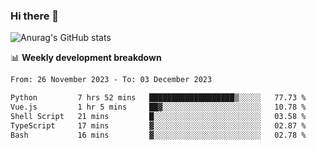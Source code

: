 ### Hi there 👋
![Anurag's GitHub stats](https://github-readme-stats.vercel.app/api?username=jami1024&show_icons=true&theme=radical)

📊 **Weekly development breakdown**
<!--START_SECTION:waka-->

```txt
From: 26 November 2023 - To: 03 December 2023

Python         7 hrs 52 mins   ███████████████████▒░░░░░   77.73 %
Vue.js         1 hr 5 mins     ██▓░░░░░░░░░░░░░░░░░░░░░░   10.78 %
Shell Script   21 mins         █░░░░░░░░░░░░░░░░░░░░░░░░   03.58 %
TypeScript     17 mins         ▓░░░░░░░░░░░░░░░░░░░░░░░░   02.87 %
Bash           16 mins         ▓░░░░░░░░░░░░░░░░░░░░░░░░   02.78 %
```

<!--END_SECTION:waka-->
<!--
**jami1024/jami1024** is a ✨ _special_ ✨ repository because its `README.md` (this file) appears on your GitHub profile.

Here are some ideas to get you started:

- 🔭 I’m currently working on ...
- 🌱 I’m currently learning ...
- 👯 I’m looking to collaborate on ...
- 🤔 I’m looking for help with ...
- 💬 Ask me about ...
- 📫 How to reach me: ...
- 😄 Pronouns: ...
- ⚡ Fun fact: ...
-->
